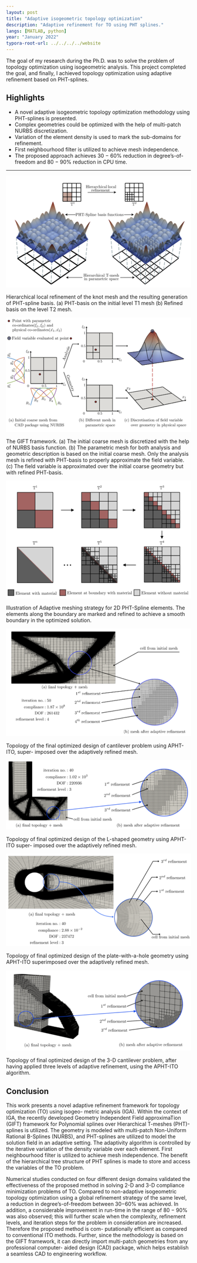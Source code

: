 ```yaml
---
layout: post
title: "Adaptive isogeometric topology optimization"
description: "Adaptive refinement for TO using PHT splines."
langs: [MATLAB, python]
year: "January 2022"
typora-root-url: ../../../../website
---
```


The goal of my research during the Ph.D. was to solve the problem of topology optimization using isogeometric analysis. This project completed the goal, and finally, I achieved topology optimization using adaptive refinement based on PHT-splines.

## Highlights

- A novel adaptive isogeometric topology optimization methodology using PHT-splines is presented.
- Complex geometries could be optimized with the help of multi-patch NURBS discretization.
- Variation of the element density is used to mark the sub-domains for refinement.
- First neighbourhood filter is utilized to achieve mesh independence.
- The proposed approach achieves 30 − 60% reduction in degree’s-of-freedom and 80 − 90% reduction in CPU time.

---

![image-20220215155746693](/assets/images/image-20220215155746693.png)

<figcaption>Hierarchical local refinement of the knot mesh and the resulting generation of PHT-spline basis. (a) PHT-basis on the initial level T1 mesh (b) Refined basis on the level T2 mesh.</figcaption>

![image-20220215155701639](/assets/images/image-20220215155701639.png)

<figcaption>The GIFT framework. (a) The initial coarse mesh is discretized with the help of NURBS basis function. (b) The parametric mesh for both analysis and geometric description is based on the initial coarse mesh. Only the analysis mesh is refined with PHT-basis to properly approximate the field variable. (c) The field variable is approximated over the initial coarse geometry but with refined PHT-basis.</figcaption>

![image-20220215155957651](/assets/images/image-20220215155957651.png)

<figcaption>Illustration of Adaptive meshing strategy for 2D PHT-Spline elements. The elements along the boundary are marked and refined to achieve a smooth boundary in the optimized solution.</figcaption>

![image-20220215160111698](/assets/images/image-20220215160111698.png)

<figcaption>Topology of the final optimized design of cantilever problem using APHT-ITO, super- imposed over the adaptively refined mesh.</figcaption>

![image-20220215160156412](/assets/images/image-20220215160156412.png)

<figcaption>Topology of final optimized design of the L-shaped geometry using APHT-ITO super- imposed over the adaptively refined mesh.</figcaption>

![image-20220215160519441](/assets/images/image-20220215160519441.png)

<figcaption>Topology of final optimized design of the plate-with-a-hole geometry using APHT-ITO superimposed over the adaptively refined mesh.</figcaption>

![image-20220215160601608](/assets/images/image-20220215160601608.png)

<figcaption>Topology of final optimized design of the 3-D cantilever problem, after having applied three levels of adaptive refinement, using the APHT-ITO algorithm.</figcaption>

## Conclusion

This work presents a novel adaptive refinement framework for topology optimization (TO) using isogeo- metric analysis (IGA). Within the context of IGA, the recently developed Geometry Independent Field approximaTion (GIFT) framework for Polynomial splines over Hierarchical T-meshes (PHT)-splines is utilized. The geometry is modeled with multi-patch Non-Uniform Rational B-Splines (NURBS), and PHT-splines are utilized to model the solution field in an adaptive setting. The adaptivity algorithm is controlled by the iterative variation of the density variable over each element. First neighbourhood filter is utilized to achieve mesh independence. The benefit of the hierarchical tree structure of PHT splines is made to store and access the variables of the TO problem.

Numerical studies conducted on four different design domains validated the effectiveness of the proposed method in solving 2-D and 3-D compliance minimization problems of TO. Compared to non-adaptive isogeometric topology optimization using a global refinement strategy of the same level, a reduction in degree’s-of-freedom between 30−60% was achieved. In addition, a considerable improvement in run-time in the range of 80 − 90% was also observed; this will further scale when the complexity, refinement levels, and iteration steps for the problem in consideration are increased. Therefore the proposed method is com- putationally efficient as compared to conventional ITO methods. Further, since the methodology is based on the GIFT framework, it can directly import multi-patch geometries from any professional computer- aided design (CAD) package, which helps establish a seamless CAD to engineering workflow.
